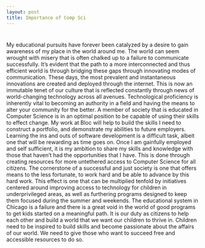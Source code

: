 ```yaml
---
layout: post
title: Importance of Comp Sci
---
```

# 
My educational pursuits have forever been catalyzed by a desire to gain awareness of my place in the world around me. The world can seem wrought with misery that is often chalked up to a failure to communicate successfully. It’s evident that the path to a more interconnected and thus efficient world is through bridging these gaps through innovating modes of communication. These days, the most prevalent and instantaneous innovations are created and deployed through the internet. This is now an immutable tenet of our culture that is reflected constantly through news of world-changing technology across all avenues. Technological proficiency is inherently vital to becoming an authority in a field and having the means to alter your community for the better.  A member of society that is educated in Computer Science is in an optimal position to be capable of using their skills to effect change. My work at Bloc will help to build the skills I need to construct a portfolio, and demonstrate my abilities to future employers. Learning the ins and outs of software development is a difficult task, albeit one that will be rewarding as time goes on. Once I am gainfully employed and self sufficient, it is my ambition to share my skills and knowledge with those that haven’t had the opportunities that I have. This is done through creating resources for more untethered access to Computer Science for all citizens. The cornerstone of a successful and just society is one that offers means to the less fortunate, to work hard and be able to advance by this hard work. This effect is one that can be multiplied tenfold by initiatives centered around improving access to technology for children in underprivileged areas, as well as furthering programs designed to keep them focused during the summer and weekends. The educational system in Chicago is a failure and there is a great void in the world of good programs to get kids started on a meaningful path. It is our duty as citizens to help each other and build a world that we want our children to thrive in. Children need to be inspired to build skills and become passionate about the affairs of our world. We need to give those who want to succeed free and accessible resources to do so.
